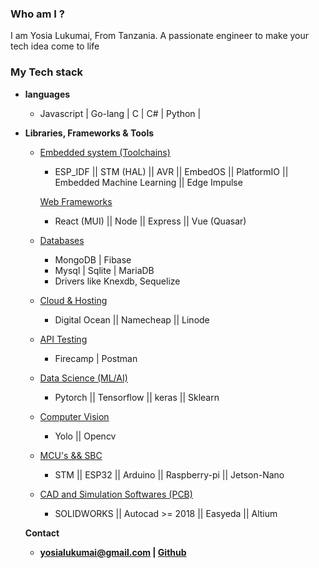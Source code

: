 ### Who am I ?
I am Yosia Lukumai, From Tanzania. A passionate engineer to make your tech idea come to life
<h3>My Tech stack</h3>
<ul>
    <li>
        <p><b>languages</b></p>
        <ul>
            <li> Javascript | Go-lang | C | C# | Python |   </li>
        </ul>
    </li>
    <li>
        <p><b>Libraries, Frameworks & Tools</b></p>
        <ul>
            <li>
                <p> <u> Embedded system (Toolchains) </u> </p>
                <ul>
                    <li> ESP_IDF || STM (HAL) ||  AVR || EmbedOS || PlatformIO || Embedded Machine Learning || Edge Impulse </li>
                </ul>
                <p> <u> Web Frameworks </u> </p>
                <ul>
                    <li> React (MUI) || Node || Express || Vue (Quasar)   </li>
                </ul>
           <li>
                <p>  <u> Databases  </u>  </u></p>
                <ul>
                    <li>MongoDB | Fibase </li>
                    <li> Mysql | Sqlite | MariaDB  </li>   
                    <li> Drivers like Knexdb, Sequelize </li>
                </ul>
                </li>
                  <li>
            <p>  <u>Cloud & Hosting  </u> </samp</p>
            <ul>
                <li>Digital Ocean || Namecheap || Linode </li>
            </ul>
        </li>
        <li>
            <p> <u> API Testing  </u></samp</p>
            <ul>
                <li> Firecamp | Postman </li>
            </ul>
        </li>
            <li>
                <p> <u> Data Science (ML/AI)  </u></p>
                <ul>
                    <li> Pytorch || Tensorflow || keras || Sklearn  </li>
                </ul>
            </li>
              <li>
                <p> <u>Computer Vision</u></p>
                <ul>
                    <li> Yolo || Opencv </li>
                </ul>
            </li>
               <li>
                <p> <u>MCU's && SBC </u></p>
                <ul>
                    <li> STM || ESP32 || Arduino || Raspberry-pi || Jetson-Nano  </li>
                </ul>
            </li>
              </li>
               <li>
                <p> <u>CAD and Simulation Softwares (PCB)</u></p>
                <ul>
                    <li> SOLIDWORKS || Autocad >= 2018 || Easyeda || Altium    </li>
                </ul>
            </li>
        </ul>
    </li>
        <p><b>Contact <b><p>
        <ul>
            <li>
                <a href = "#">yosialukumai@gmail.com</a> | 
                <a href = "https://github.com/yosiaLukumai">Github</a> 
            </li>
        </ul>
    </li>



